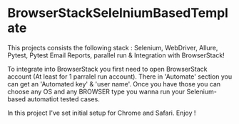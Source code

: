 # BrowserStackSelelniumBasedTemplate
This projects consists the following stack : Selenium, WebDriver, Allure, Pytest, Pytest Email Reports, parallel run &amp; Integration with BrowserStack!

To integrate into BrowserStack you first need to open BrowserStack account (At least for 1 parralel run account).
There in 'Automate' section you can get an 'Automated key' & 'user name'. Once you have those you can choose any OS and any BROWSER type you wanna run your Selenium-based automatiot
tested cases.

In this project I've set initial setup for Chrome and Safari.
Enjoy !
